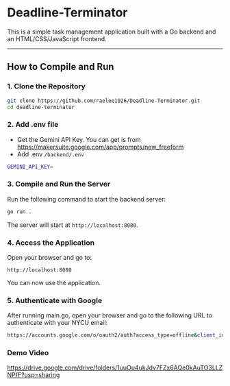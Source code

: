 # Deadline-Terminator

This is a simple task management application built with a Go backend and an HTML/CSS/JavaScript frontend.

---

## How to Compile and Run

### 1. Clone the Repository

```bash
git clone https://github.com/raelee1026/Deadline-Terminator.git
cd deadline-terminator
```

### 2. Add .env file

- Get the Gemini API Key. You can get is from  https://makersuite.google.com/app/prompts/new_freeform
- Add .env  `/backend/.env`
```bash
GEMINI_API_KEY=
```

### 3. Compile and Run the Server

Run the following command to start the backend server:

```bash
go run .
```

The server will start at `http://localhost:8080`.

### 4. Access the Application

Open your browser and go to:

```plaintext
http://localhost:8080
```
You can now use the application.

### 5. Authenticate with Google
After running main.go, open your browser and go to the following URL to authenticate with your NYCU email:
```bash
https://accounts.google.com/o/oauth2/auth?access_type=offline&client_id=997285622302-goltvajj196rm1ims0sijhgbvro82cad.apps.googleusercontent.com&redirect_uri=http%3A%2F%2Flocalhost%3A8080%2Foauth2%2Fcallback&response_type=code&scope=https%3A%2F%2Fwww.googleapis.com%2Fauth%2Fgmail.readonly&state=state-token
```
### Demo Video
https://drive.google.com/drive/folders/1uuOu4ukJdv7FZx6AQe0kAuTO3LLZNPfF?usp=sharing
